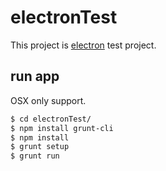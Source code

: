 # electronTest
This project is [electron](https://github.com/atom/electron) test project.

## run app
OSX only support.

```sh
$ cd electronTest/
$ npm install grunt-cli
$ npm install
$ grunt setup
$ grunt run
```
